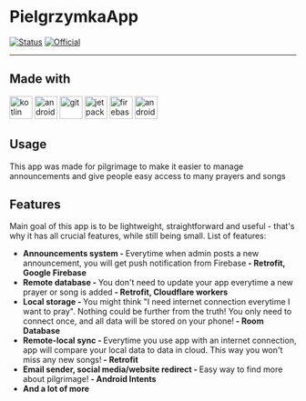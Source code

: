 # PielgrzymkaApp

[![Status](https://img.shields.io/badge/status-During%20creation-orange)]()
[![Official](https://img.shields.io/badge/Official-green)]()

---

## Made with

<p>
    <img src="https://cdn.jsdelivr.net/gh/devicons/devicon/icons/kotlin/kotlin-original.svg" width="40" height="40" alt="kotlin"/>
    <img src="https://cdn.jsdelivr.net/gh/devicons/devicon@latest/icons/android/android-plain.svg" width="40" height="40" alt="android"/>
    <img src="https://cdn.jsdelivr.net/gh/devicons/devicon/icons/git/git-original.svg" width="40" height="40" alt="git"/>
    <img src="https://cdn.jsdelivr.net/gh/devicons/devicon@latest/icons/jetpackcompose/jetpackcompose-original.svg" width="40" height="40" alt="jetpack compose"/>
    <img src="https://cdn.jsdelivr.net/gh/devicons/devicon@latest/icons/firebase/firebase-original.svg" width="40" height="40" alt="firebase"/>
    <img src="https://cdn.jsdelivr.net/gh/devicons/devicon@latest/icons/androidstudio/androidstudio-original.svg" width="40" height="40" alt="android studio"/>
</p>

## Usage

<p>
    This app was made for pilgrimage to make it easier to manage announcements and give people easy access to many prayers and songs
</p>

## Features

<p>
    Main goal of this app is to be lightweight, straightforward and useful - that's why it has all crucial features, while still being small. List of features:
</p>
<ul>
    <li><b>Announcements system - </b>Everytime when admin posts a new announcement, you will get push notification from Firebase<b> - Retrofit, Google Firebase</b></li>
    <li><b>Remote database - </b>You don't need to update your app everytime a new prayer or song is added<b> - Retrofit, Cloudflare workers</b></li>
    <li><b>Local storage - </b>You might think "I need internet connection everytime I want to pray". Nothing could be further from the truth! You only need to connect once, and all data will be stored on your phone!<b> - Room Database</b></li>
    <li><b>Remote-local sync - </b>Everytime you use app with an internet connection, app will compare your local data to data in cloud. This way you won't miss any new songs!<b> - Retrofit</b></li>
    <li><b>Email sender, social media/website redirect - </b>Easy way to find more about pilgrimage!<b> - Android Intents</b></li>
    <li><b>And a lot of more</b></li>
</ul>
